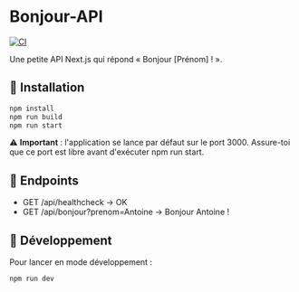 # Bonjour-API

[![CI](https://github.com/AntoineBourgeois45/bonjour-api/actions/workflows/ci.yml/badge.svg)](https://github.com/AntoineBourgeois45/bonjour-api/actions)

Une petite API Next.js qui répond « Bonjour [Prénom] ! ».

## 🚀 Installation
```bash
npm install
npm run build
npm run start
```

⚠️ **Important** : l'application se lance par défaut sur le port 3000.
Assure-toi que ce port est libre avant d'exécuter npm run start.

## 📡 Endpoints

- GET /api/healthcheck → OK
- GET /api/bonjour?prenom=Antoine → Bonjour Antoine !

## 🔧 Développement
Pour lancer en mode développement :
```bash
npm run dev
```
